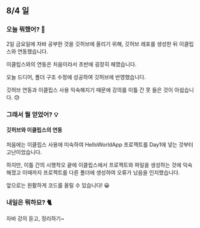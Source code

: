 ## 8/4 일

### 오늘 뭐했어? :thought_balloon:
2일 금요일에 자바 공부한 것을 깃허브에 올리기 위해, 
깃허브 레포를 생성한 뒤 이클립스와 연동했습니다.

이클립스와의 연동은 처음이라서 초반에 굉장히 헤맸습니다.

오늘 드디어, 폴더 구조 수정에 성공하여 깃허브에 반영했습니다.

깃허브 연동과 이클립스 사용 익숙해지기 때문에 강의를 이틀 간 못 들은 것이 아쉽습니다. 😓

### 그래서 뭘 얻었어? :bulb:
#### 깃허브와 이클립스의 연동
처음에는 이클립스 사용에 미숙하여
HelloWorldApp 프로젝트를 Day1에 넣는 것부터 고난이었습니다.

하지만, 이틀 간의 시행착오 끝에 
이클립스에서 프로젝트와 파일을 생성하는 것에 익숙해졌고
이때까지 프로젝트를 다른 폴더에 생성하여 오류가 났음을 인지했습니다.

앞으로는 원활하게 코드를 올릴 수 있습니다! 😀


### 내일은 뭐하묘? :cat2:
자바 강의 듣고, 정리하기~